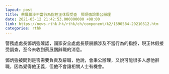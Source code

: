 ```yaml
---
layout: post
title: 蔡展鵬涉不當行為指控正休假受查　鄧炳強說秉公辦理
date: 2021-05-12 21:42:53.000000000 +08:00
link: https://news.rthk.hk/rthk/ch/component/k2/1590584-20210512.htm
categories: rthk
---
```


警務處處長鄧炳強確認，國家安全處處長蔡展鵬涉及不當行為的指控，現正休假接受調查，至今未收到蔡展鵬辭職的消息。

鄧炳強被問到是否需要負責及辭職，他說，會秉公辦理，又說可能很多人想他辭職，因為覺得他正義，但他不會讓相關人士有機會。
